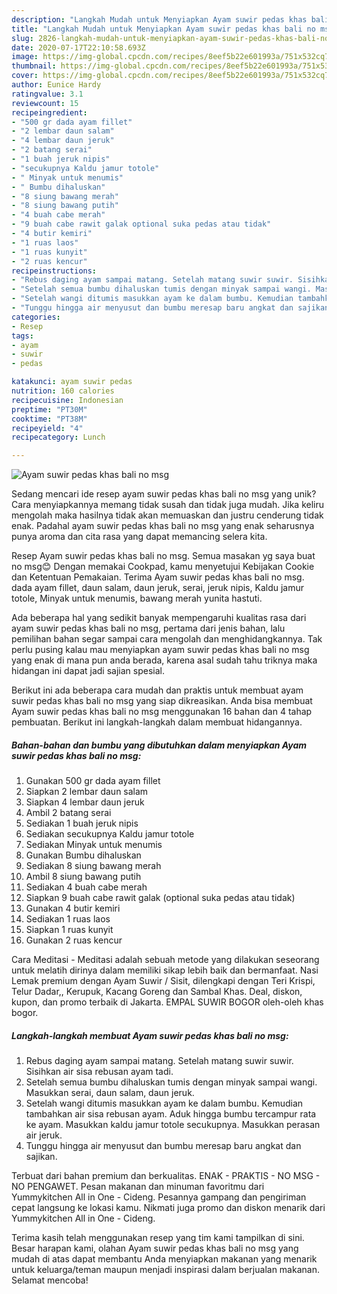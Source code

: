 ```yaml
---
description: "Langkah Mudah untuk Menyiapkan Ayam suwir pedas khas bali no msg Anti Gagal"
title: "Langkah Mudah untuk Menyiapkan Ayam suwir pedas khas bali no msg Anti Gagal"
slug: 2826-langkah-mudah-untuk-menyiapkan-ayam-suwir-pedas-khas-bali-no-msg-anti-gagal
date: 2020-07-17T22:10:58.693Z
image: https://img-global.cpcdn.com/recipes/8eef5b22e601993a/751x532cq70/ayam-suwir-pedas-khas-bali-no-msg-foto-resep-utama.jpg
thumbnail: https://img-global.cpcdn.com/recipes/8eef5b22e601993a/751x532cq70/ayam-suwir-pedas-khas-bali-no-msg-foto-resep-utama.jpg
cover: https://img-global.cpcdn.com/recipes/8eef5b22e601993a/751x532cq70/ayam-suwir-pedas-khas-bali-no-msg-foto-resep-utama.jpg
author: Eunice Hardy
ratingvalue: 3.1
reviewcount: 15
recipeingredient:
- "500 gr dada ayam fillet"
- "2 lembar daun salam"
- "4 lembar daun jeruk"
- "2 batang serai"
- "1 buah jeruk nipis"
- "secukupnya Kaldu jamur totole"
- " Minyak untuk menumis"
- " Bumbu dihaluskan"
- "8 siung bawang merah"
- "8 siung bawang putih"
- "4 buah cabe merah"
- "9 buah cabe rawit galak optional suka pedas atau tidak"
- "4 butir kemiri"
- "1 ruas laos"
- "1 ruas kunyit"
- "2 ruas kencur"
recipeinstructions:
- "Rebus daging ayam sampai matang. Setelah matang suwir suwir. Sisihkan air sisa rebusan ayam tadi."
- "Setelah semua bumbu dihaluskan tumis dengan minyak sampai wangi. Masukkan serai, daun salam, daun jeruk."
- "Setelah wangi ditumis masukkan ayam ke dalam bumbu. Kemudian tambahkan air sisa rebusan ayam. Aduk hingga bumbu tercampur rata ke ayam. Masukkan kaldu jamur totole secukupnya. Masukkan perasan air jeruk."
- "Tunggu hingga air menyusut dan bumbu meresap baru angkat dan sajikan."
categories:
- Resep
tags:
- ayam
- suwir
- pedas

katakunci: ayam suwir pedas 
nutrition: 160 calories
recipecuisine: Indonesian
preptime: "PT30M"
cooktime: "PT38M"
recipeyield: "4"
recipecategory: Lunch

---
```



![Ayam suwir pedas khas bali no msg](https://img-global.cpcdn.com/recipes/8eef5b22e601993a/751x532cq70/ayam-suwir-pedas-khas-bali-no-msg-foto-resep-utama.jpg)

Sedang mencari ide resep ayam suwir pedas khas bali no msg yang unik? Cara menyiapkannya memang tidak susah dan tidak juga mudah. Jika keliru mengolah maka hasilnya tidak akan memuaskan dan justru cenderung tidak enak. Padahal ayam suwir pedas khas bali no msg yang enak seharusnya punya aroma dan cita rasa yang dapat memancing selera kita.

Resep Ayam suwir pedas khas bali no msg. Semua masakan yg saya buat no msg😊 Dengan memakai Cookpad, kamu menyetujui Kebijakan Cookie dan Ketentuan Pemakaian. Terima Ayam suwir pedas khas bali no msg. dada ayam fillet, daun salam, daun jeruk, serai, jeruk nipis, Kaldu jamur totole, Minyak untuk menumis, bawang merah yunita hastuti.

Ada beberapa hal yang sedikit banyak mempengaruhi kualitas rasa dari ayam suwir pedas khas bali no msg, pertama dari jenis bahan, lalu pemilihan bahan segar sampai cara mengolah dan menghidangkannya. Tak perlu pusing kalau mau menyiapkan ayam suwir pedas khas bali no msg yang enak di mana pun anda berada, karena asal sudah tahu triknya maka hidangan ini dapat jadi sajian spesial.


Berikut ini ada beberapa cara mudah dan praktis untuk membuat ayam suwir pedas khas bali no msg yang siap dikreasikan. Anda bisa membuat Ayam suwir pedas khas bali no msg menggunakan 16 bahan dan 4 tahap pembuatan. Berikut ini langkah-langkah dalam membuat hidangannya.

<!--inarticleads1-->

##### Bahan-bahan dan bumbu yang dibutuhkan dalam menyiapkan Ayam suwir pedas khas bali no msg:

1. Gunakan 500 gr dada ayam fillet
1. Siapkan 2 lembar daun salam
1. Siapkan 4 lembar daun jeruk
1. Ambil 2 batang serai
1. Sediakan 1 buah jeruk nipis
1. Sediakan secukupnya Kaldu jamur totole
1. Sediakan  Minyak untuk menumis
1. Gunakan  Bumbu dihaluskan
1. Sediakan 8 siung bawang merah
1. Ambil 8 siung bawang putih
1. Sediakan 4 buah cabe merah
1. Siapkan 9 buah cabe rawit galak (optional suka pedas atau tidak)
1. Gunakan 4 butir kemiri
1. Sediakan 1 ruas laos
1. Siapkan 1 ruas kunyit
1. Gunakan 2 ruas kencur


Cara Meditasi - Meditasi adalah sebuah metode yang dilakukan seseorang untuk melatih dirinya dalam memiliki sikap lebih baik dan bermanfaat. Nasi Lemak premium dengan Ayam Suwir / Sisit, dilengkapi dengan Teri Krispi, Telur Dadar,, Kerupuk, Kacang Goreng dan Sambal Khas. Deal, diskon, kupon, dan promo terbaik di Jakarta. EMPAL SUWIR BOGOR oleh-oleh khas bogor. 

<!--inarticleads2-->

##### Langkah-langkah membuat Ayam suwir pedas khas bali no msg:

1. Rebus daging ayam sampai matang. Setelah matang suwir suwir. Sisihkan air sisa rebusan ayam tadi.
1. Setelah semua bumbu dihaluskan tumis dengan minyak sampai wangi. Masukkan serai, daun salam, daun jeruk.
1. Setelah wangi ditumis masukkan ayam ke dalam bumbu. Kemudian tambahkan air sisa rebusan ayam. Aduk hingga bumbu tercampur rata ke ayam. Masukkan kaldu jamur totole secukupnya. Masukkan perasan air jeruk.
1. Tunggu hingga air menyusut dan bumbu meresap baru angkat dan sajikan.


Terbuat dari bahan premium dan berkualitas. ENAK - PRAKTIS - NO MSG - NO PENGAWET. Pesan makanan dan minuman favoritmu dari Yummykitchen All in One - Cideng. Pesannya gampang dan pengiriman cepat langsung ke lokasi kamu. Nikmati juga promo dan diskon menarik dari Yummykitchen All in One - Cideng. 

Terima kasih telah menggunakan resep yang tim kami tampilkan di sini. Besar harapan kami, olahan Ayam suwir pedas khas bali no msg yang mudah di atas dapat membantu Anda menyiapkan makanan yang menarik untuk keluarga/teman maupun menjadi inspirasi dalam berjualan makanan. Selamat mencoba!
